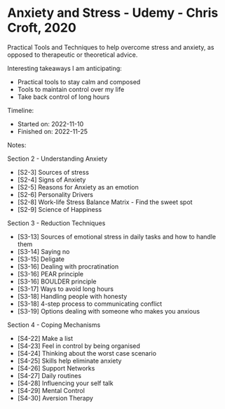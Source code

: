 # Anxiety and Stress - Udemy - Chris Croft, 2020

Practical Tools and Techniques to help overcome stress and anxiety, as
opposed to therapeutic or theoretical advice.

Interesting takeaways I am anticipating:

* Practical tools to stay calm and composed
* Tools to maintain control over my life
* Take back control of long hours

Timeline:

* Started on: 2022-11-10
* Finished on: 2022-11-25

Notes:

Section 2 - Understanding Anxiety

* [S2-3] Sources of stress
* [S2-4] Signs of Anxiety
* [S2-5] Reasons for Anxiety as an emotion
* [S2-6] Personality Drivers
* [S2-8] Work-life Stress Balance Matrix - Find the sweet spot
* [S2-9] Science of Happiness

Section 3 - Reduction Techniques

* [S3-13] Sources of emotional stress in daily tasks and how to handle them 
* [S3-14] Saying no
* [S3-15] Deligate
* [S3-16] Dealing with procratination
* [S3-16] PEAR principle
* [S3-16] BOULDER principle
* [S3-17] Ways to avoid long hours
* [S3-18] Handling people with honesty
* [S3-18] 4-step process to communicating conflict
* [S3-19] Options dealing with someone who makes you anxious

Section 4 - Coping Mechanisms

* [S4-22] Make a list
* [S4-23] Feel in control by being organised
* [S4-24] Thinking about the worst case scenario
* [S4-25] Skills help eliminate anxiety
* [S4-26] Support Networks
* [S4-27] Daily routines
* [S4-28] Influencing your self talk
* [S4-29] Mental Control
* [S4-30] Aversion Therapy


